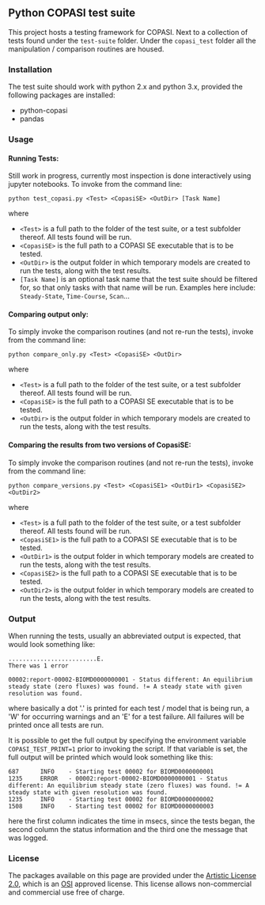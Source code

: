## Python COPASI test suite
This project hosts a testing framework for COPASI. Next to a collection of tests found under the `test-suite` folder. Under the `copasi_test` folder all the manipulation / comparison routines are housed. 

### Installation
The test suite should work with python 2.x and python 3.x, provided the following packages are installed: 

* python-copasi
* pandas

### Usage

#### Running Tests:
Still work in progress, currently most inspection is done interactively using jupyter notebooks. To invoke from the command line: 

	python test_copasi.py <Test> <CopasiSE> <OutDir> [Task Name]

where

* `<Test>` is a full path to the folder of the test suite, or a test subfolder thereof. All tests found will be run.  
* `<CopasiSE>` is the full path to a COPASI SE executable that is to be tested. 
* `<OutDir>` is the output folder in which temporary models are created to run the tests, along with the test results. 
* `[Task Name]` is an optional task name that the test suite should be filtered for, so that only tasks with that name will be run. Examples here include: `Steady-State`, `Time-Course`, `Scan`...

#### Comparing output only:
To simply invoke the comparison routines (and not re-run the tests), invoke from the command line: 

	python compare_only.py <Test> <CopasiSE> <OutDir>

where

* `<Test>` is a full path to the folder of the test suite, or a test subfolder thereof. All tests found will be run.  
* `<CopasiSE>` is the full path to a COPASI SE executable that is to be tested. 
* `<OutDir>` is the output folder in which temporary models are created to run the tests, along with the test results. 

#### Comparing the results from two versions of CopasiSE:
To simply invoke the comparison routines (and not re-run the tests), invoke from the command line: 

	python compare_versions.py <Test> <CopasiSE1> <OutDir1> <CopasiSE2> <OutDir2>

where

* `<Test>` is a full path to the folder of the test suite, or a test subfolder thereof. All tests found will be run.  
* `<CopasiSE1>` is the full path to a COPASI SE executable that is to be tested. 
* `<OutDir1>` is the output folder in which temporary models are created to run the tests, along with the test results. 
* `<CopasiSE2>` is the full path to a COPASI SE executable that is to be tested. 
* `<OutDir2>` is the output folder in which temporary models are created to run the tests, along with the test results. 

### Output
When running the tests, usually an abbreviated output is expected, that would look something like: 

	.........................E.
	There was 1 error
	
	00002:report-00002-BIOMD0000000001 - Status different: An equilibrium steady state (zero fluxes) was found. != A steady state with given resolution was found.
	
where basically a dot '.' is printed for each test / model that is being run, a 'W' for occurring warnings and an 'E' for a test failure. All failures will be printed once all tests are run. 

It is possible to get the full output by specifying the environment variable `COPASI_TEST_PRINT=1` prior to invoking the script. If that variable is set, the full output will be printed which would look something like this: 

	687      INFO    - Starting test 00002 for BIOMD0000000001
	1235     ERROR   - 00002:report-00002-BIOMD0000000001 - Status different: An equilibrium steady state (zero fluxes) was found. != A steady state with given resolution was found.
	1235     INFO    - Starting test 00002 for BIOMD0000000002
	1508     INFO    - Starting test 00002 for BIOMD0000000003

here the first column indicates the time in msecs, since the tests began, the second column the status information and the third one the message that was logged. 

### License

The packages available on this page are provided under the 
[Artistic License 2.0](http://copasi.org/Download/License/), 
which is an [OSI](http://www.opensource.org/) approved license. This license 
allows non-commercial and commercial use free of charge.
 